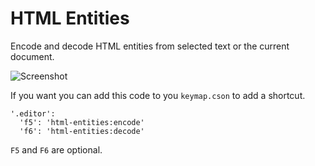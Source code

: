 # HTML Entities

Encode and decode HTML entities from selected text or the current document.

![Screenshot](https://f.cloud.github.com/assets/7937/2394928/0d5a0b98-a9c0-11e3-9126-b6ce7c76cef0.gif)

If you want you can add this code to you `keymap.cson` to add a shortcut.

    '.editor':
      'f5': 'html-entities:encode'
      'f6': 'html-entities:decode'

`F5` and `F6` are optional.
